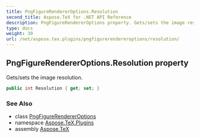 ```yaml
---
title: PngFigureRendererOptions.Resolution
second_title: Aspose.TeX for .NET API Reference
description: PngFigureRendererOptions property. Gets/sets the image resolution
type: docs
weight: 30
url: /net/aspose.tex.plugins/pngfigurerendereroptions/resolution/
---
```

## PngFigureRendererOptions.Resolution property

Gets/sets the image resolution.

```csharp
public int Resolution { get; set; }
```

### See Also

* class [PngFigureRendererOptions](../)
* namespace [Aspose.TeX.Plugins](../../pngfigurerendereroptions/)
* assembly [Aspose.TeX](../../../)


